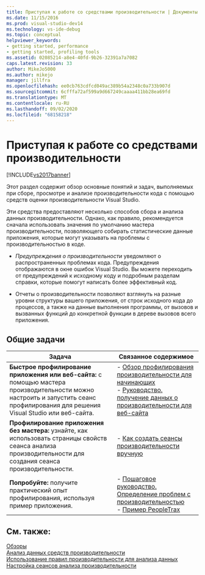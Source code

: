 ```yaml
---
title: Приступая к работе со средствами производительности | Документы Майкрософт
ms.date: 11/15/2016
ms.prod: visual-studio-dev14
ms.technology: vs-ide-debug
ms.topic: conceptual
helpviewer_keywords:
- getting started, performance
- getting started, profiling tools
ms.assetid: 02085214-a8e4-40fd-9b26-32391a7a7082
caps.latest.revision: 33
author: MikeJo5000
ms.author: mikejo
manager: jillfra
ms.openlocfilehash: ee0cb763cdfcd049ac389b54a2348c0a733b907d
ms.sourcegitcommit: 6cfffa72af599a9d667249caaaa411bb28ea69fd
ms.translationtype: MT
ms.contentlocale: ru-RU
ms.lasthandoff: 09/02/2020
ms.locfileid: "68158218"
---
```

# <a name="getting-started-with-performance-tools"></a>Приступая к работе со средствами производительности
[!INCLUDE[vs2017banner](../includes/vs2017banner.md)]

Этот раздел содержит обзор основные понятий и задач, выполняемых при сборе, просмотре и анализе производительности кода с помощью средств оценки производительности Visual Studio.  
  
 Эти средства предоставляют несколько способов сбора и анализа данных производительности. Однако, как правило, рекомендуется сначала использовать значения по умолчанию мастера производительности, позволяющего собирать статистические данные приложения, которые могут указывать на проблемы с производительностью в коде.  
  
- *Предупреждения о производительности* уведомляют о распространенных проблемах кода. Предупреждения отображаются в окне ошибок Visual Studio. Вы можете переходить от предупреждений к исходному коду и подробным разделам справки, которые помогут написать более эффективный код.  
  
- Отчеты о производительности позволяют взглянуть на разные уровни структуры вашего приложения, от строк исходного кода до процессов, а также на данные выполнения программы, от вызовов и вызванных функций до конкретной функции в дереве вызовов всего приложения.  
  
## <a name="common-tasks"></a>Общие задачи  
  
|Задача|Связанное содержимое|  
|----------|---------------------|  
|**Быстрое профилирование приложения или веб-сайта:** с помощью мастера производительности можно настроить и запустить сеанс профилирования для решения Visual Studio или веб-сайта.|-   [Обзор профилирования производительности для начинающих](../profiling/beginners-guide-to-performance-profiling.md)<br />-   [Руководство. получение данных о производительности для веб-сайта](../profiling/how-to-collect-performance-data-for-a-web-site.md)|  
|**Профилирование приложения без мастера:** узнайте, как использовать страницы свойств сеанса анализа производительности для создания сеанса производительности.|-   [Как создать сеансы производительности вручную](../profiling/how-to-manually-create-performance-sessions.md)|  
|**Попробуйте:** получите практический опыт профилирования, используя пример приложения.|-   [Пошаговое руководство. Определение проблем с производительностью](../profiling/walkthrough-identifying-performance-problems.md)<br />-   [Пример PeopleTrax](../profiling/peopletrax-sample-profiling-tools.md)|  
  
## <a name="see-also"></a>См. также:  
 [Обзоры](../profiling/overviews-performance-tools.md)   
 [Анализ данных средств производительности](../profiling/analyzing-performance-tools-data.md)   
 [Использование правил производительности для анализа данных](../profiling/using-performance-rules-to-analyze-data.md)   
 [Настройка сеансов анализа производительности](../profiling/configuring-performance-sessions.md)
